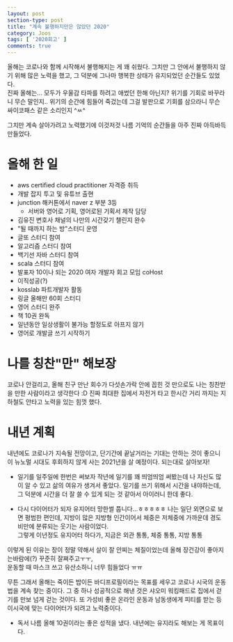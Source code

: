 ```yaml
---
layout: post
section-type: post
title: "계속 불행하지만은 않았던 2020"
category: Joos
tags: [ '2020회고' ]
comments: true
---
```

올해는 코로나와 함께 시작해서 불행해지는 게 꽤 쉬웠다. 그치만 그 안에서 불행하지 않기 위해 많은 노력을 했고, 그 덕분에 그나마 행복한 상태가 유지되었던 순간들도 있었다.  
진짜 올해는... 모두가 우울감 타파를 하려고 애썼던 한해 아닌지? 위기를 기회로 바꾸라니 무슨 말인지.. 위기의 순간에 힘들어 죽겄는데 그걸 발판으로 기회를 삼으라니 무슨 싸이코패스 같은 소리인지 ^ㅆ^


그치만 계속 살아가려고 노력했기에 이것저것 나름 기억의 순간들을 아주 진짜 아득바득 만들었다.




# 올해 한 일
- aws certified cloud practitioner 자격증 취득
- 개발 잡지 투고 및 유튜브 출현
- junction 해커톤에서 naver z 부분 3등
  - 서버와 영어로 기획, 영어로된 기획서 제작 담당
- 김유진 변호사 채널의 나만의 시간갖기 챌린지 완수
- "될 때까지 하는 방"스터디 운영
- 글또 스터디 참여
- 알고리즘 스터디 참여
- 백기선 자바 스터디 참여
- scala 스터디 참여
- 발표자 10이나 되는 2020 여자 개발자 회고 모임 coHost
- 이직성공(?)
- kosslab 파트개발자 활동
- 링글 올해만 60회 스터디
- 영어 스터디 완주
- 책 10권 완독
- 일년동안 일상생활이 불가능 할정도로 아프지 않기
- 영어로 개발글 쓰기 시작하기




# 나를 칭찬"만" 해보장
코로나 안걸리고, 올해 친구 만난 회수가 다섯손가락 안에 꼽힌 것 만으로도 나는 칭찬받을 만한 사람이라고 생각한다 :D
진짜 최대한 집에서 자전거 타고 한시간 거리 까지는 지하철도 안타고 노력을 있는 힘껏 했다.  




# 내년 계획
내년에도 코로나가 지속될 전망이고, 단기간에 끝날거라는 기대는 안하는 것이 좋으니 이 뉴노멀 시대도 후회하지 않게 사는 2021년을 살 예정이다.
되는대로 살아보자!

- 일기를 일주일에 한번은 써보자
작년에 일기를 꽤 띄엄띄엄 써봤는데 나 자신도 많이 알 수 있고 삶의 여유가 생겨서 좋았다. 일기를 쓰기 위해서 시간을 내야하는데, 그 덕분에 시간을 더 잘 쓸 수 있게 되는 것 같아서 아이러니 한데 좋다.


- 다시 다이어터가 되자
유지어터 망한썰 풉니다...ㅎㅎㅎㅎㅎ
나는 일단 외면으로 보면 평범한 편인데, 지방이 많은 지방형 인간이어서 체중은 저체중에 가까운데 경도비만에 분류되는 웃기는 사람이었다.  
그렇게 이년정도 유지어터 하다가, 지금은 외관 통통, 체중 통통, 지방 통통  

이렇게 된 이유는 장이 정말 약해서 살이 잘 안찌는 체질이었는데 올해 장건강이 좋아지는바람에(?) 꾸준히 잘쪄주고ㅜㅜ,  
운동할 때 마스크 쓰고 유산소하니 너무 힘들었다 ㅠㅠ  

무튼 그래서 올해는 죽이든 밥이든 바디프로필이라는 목표를 세우고 코로나 시국의 운동법을 계속 찾는 중이다.
그 중 하나 성공적으로 해낸 것은 샤오미 워킹패드로 집에서 걷기를 만보 넘게 걷는 것이다.
또 가성비 좋은 온라인 운동과 남동생에게 피티를 받는 등 이시국에 맞는 다이어터가 되려고 노력중이다.


- 독서
나름 올해 10권이라는 좋은 성적을 냈다. 내년에는 유지라도 해보는 게 목표이다.
